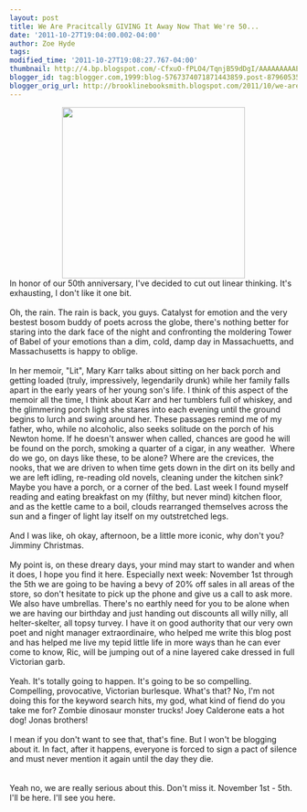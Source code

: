 ```yaml
---
layout: post
title: We Are Pracitcally GIVING It Away Now That We're 50...
date: '2011-10-27T19:04:00.002-04:00'
author: Zoe Hyde
tags: 
modified_time: '2011-10-27T19:08:27.767-04:00'
thumbnail: http://4.bp.blogspot.com/-CfxuO-fPLO4/TqnjB59dDgI/AAAAAAAAAE4/uL_4yFGctOw/s72-c/AT_MagentFifty.jpg
blogger_id: tag:blogger.com,1999:blog-5767374071871443859.post-8796053535723080618
blogger_orig_url: http://brooklinebooksmith.blogspot.com/2011/10/we-are-pracitcally-giving-it-away-now.html
---
```


<div class="separator" style="clear: both; text-align: center;"><a href="http://4.bp.blogspot.com/-CfxuO-fPLO4/TqnjB59dDgI/AAAAAAAAAE4/uL_4yFGctOw/s1600/AT_MagentFifty.jpg" imageanchor="1" style="margin-left: 1em; margin-right: 1em;"><img border="0" height="300" src="http://4.bp.blogspot.com/-CfxuO-fPLO4/TqnjB59dDgI/AAAAAAAAAE4/uL_4yFGctOw/s320/AT_MagentFifty.jpg" width="320" /></a></div>In honor of our 50th anniversary, I've decided to cut out linear thinking. It's exhausting, I don't like it one bit. <br /><br />Oh, the rain. The rain is back, you guys. Catalyst for emotion and the very bestest bosom buddy of poets across the globe, there's nothing better for staring into the dark face of the night and confronting the moldering Tower of Babel of your emotions than a dim, cold, damp day in Massachuetts, and Massachusetts is happy to oblige. <br /><br />In her memoir, "Lit", Mary Karr talks about sitting on her back porch and getting loaded (truly, impressively, legendarily drunk) while her family falls apart in the early years of her young son's life. I think of this aspect of the memoir all the time, I think about Karr and her tumblers full of whiskey, and the glimmering porch light she stares into each evening until the ground begins to lurch and swing around her. These passages remind me of my father, who, while no alcoholic, also seeks solitude on the porch of his Newton home. If he doesn't answer when called, chances are good he will be found on the porch, smoking a quarter of a cigar, in any weather.&nbsp;&nbsp;Where do we go, on days like these, to be alone? Where are the crevices, the nooks, that we are driven to when time gets down in the dirt on its belly and we are left idling, re-reading old novels, cleaning under the kitchen sink? Maybe you have a porch, or a corner of the bed. Last week I found myself reading and eating breakfast on my (filthy, but never mind) kitchen floor, and as the kettle came to a boil, clouds rearranged themselves across the sun and a finger of light lay itself on my outstretched legs.<br /><br />And I was like, oh okay, afternoon, be a little more iconic, why don't you? Jimminy Christmas.<br /><br />My point is, on these dreary days, your mind may start to wander and when it does, I hope you find it here. Especially next week: November 1st through the 5th we are going to be having a bevy of 20% off sales in all areas of the store, so don't hesitate to pick up the phone and give us a call to ask more. We also have umbrellas. There's no earthly need for you to be alone when we are having our birthday and just handing out discounts all willy nilly, all helter-skelter, all topsy turvey. I have it on good authority that our very own poet and night manager extraordinaire, who helped me write this blog post and has helped me live my tepid little life in more ways than he can ever come to know, Ric, will be jumping out of a nine layered cake dressed in full Victorian garb. <br /><br />Yeah. It's totally going to happen. It's going to be so compelling. Compelling, provocative, Victorian burlesque. What's that? No, I'm not doing this for the keyword search hits, my god, what kind of fiend do you take me for? Zombie dinosaur monster trucks! Joey Calderone eats a hot dog! Jonas brothers!<br /><br />I mean if you don't want to see that, that's fine. But I won't be blogging about it. In fact, after it happens, everyone is forced to sign a pact of silence and must never mention it again until the day they die. <br /><br /><div class="separator" style="clear: both; text-align: center;"><br /></div>Yeah no, we are really serious about this. Don't miss it. November 1st - 5th. I'll be here. I'll see you here.